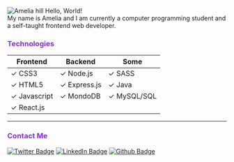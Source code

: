 ![Amelia hill](https://user-images.githubusercontent.com/49414147/147899225-085916eb-4b86-4f24-8345-b9a1de7e02c4.png)
Hello, World!  
My name is Amelia and I am currently a computer programming student and a self-taught frontend web developer.

### <span style="color:blueviolet">Technologies</span>

| Frontend            | Backend             | Some          |
| ------------------- | ------------------- | ------------- |
| &#10003; CSS3       | &#10003; Node.js    | &#10003; SASS |
| &#10003; HTML5      | &#10003; Express.js | &#10003; Java |
| &#10003; Javascript | &#10003; MondoDB    | &#10003; MySQL/SQL  |
| &#10003; React.js   |                     |               |

---

### <span style="color:blueviolet">Contact Me</span>

[![Twitter Badge](https://img.shields.io/badge/Twitter-Profile-informational?style=flat&logo=twitter&logoColor=white&color=9cf)](https://twitter.com/amehi0index) [![LinkedIn Badge](https://img.shields.io/badge/LinkedIn-Profile-informational?style=flat&logo=linkedin&logoColor=white&color=informational)](https://www.linkedin.com/in/amelia-hill-1648a6227)
[![Github Badge](https://img.shields.io/badge/Github-Profile-informational?style=flat&logo=github&logoColor=white&color=blueviolet)](https://github.com/amehi0index)

